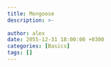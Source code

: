 ```yaml
---
title: Mongoose
description: >-
  
author: alex
date: 2055-12-31 18:00:00 +0300
categories: [Basics]
tags: []
---
```

